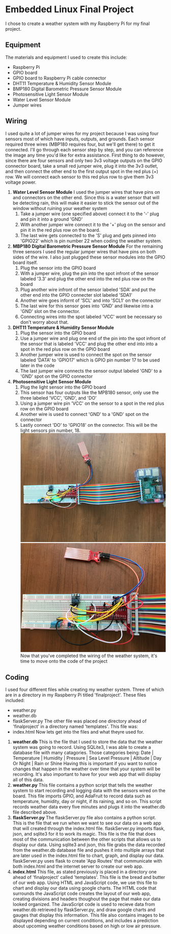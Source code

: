 # **Embedded Linux Final Project**
I chose to create a weather system with my Raspberry Pi for my final project.
## **Equipment**
The materials and equipment I used to create this include:
* Raspberry Pi
* GPIO board
* GPIO board to Raspberry Pi cable connector
* DHT11 Temperature & Humidity Sensor Module
* BMP180 Digital Barometric Pressure Sensor Module
* Photosensitive Light Sensor Module
* Water Level Sensor Module
* Jumper wires
## **Wiring**
I used quite a lot of jumper wires for my project because I was using four sensors most of which have inputs, outputs, and grounds.
Each sensor required three wires (MBP180 requires four, but we'll get there) to get it connected. I'll go through each sensor step by step, and you can reference the image any time you'd like for extra assistance. First
thing to do however, since there are four sensors and only two 3v3 voltage outputs on the GPIO connector board, take a small red jumper wire, plug it into the 3v3 outlet, and then connect the other end to the first output spot in the red plus (+) row. 
We will connect each sensor to this red plus row to give them 3v3 voltage power.
1. **Water Level Sensor Module**
I used the jumper wires that have pins on and connectors on the other end. Since this is a water sensor that will be detecting rain, this will make it easier to stick the
sensor out of the window without ruining your weather system
	1. Take a jumper wire (one specified above) connect it to the '-' plug and pin it into a ground 'GND'
	1. With another jumper wire connect it to the '+' plug on the sensor and pin it in the red plus row on the board.
	1. The last wire gets connected to the 'S' plug and gets pinned into 'GPIO22' which is pin number 22 when coding the weather system.
1. **MBP180 Digital Barometric Pressure Sensor Module**
For the remaining three sensors I used the regular jumper wires that have pins on both sides of the wire. I also just plugged these sensor modules into the GPIO
board itself.
	1. Plug the sensor into the GPIO board
	1. With a jumper wire, plug the pin into the spot infront of the sensor labeled '3.3' and plug the other end into the red plus row on the board
	1. Plug another wire infront of the sensor labeled 'SDA' and put the other end into the GPIO connecter slot labeled 'SDA1'
	1. Another wire goes infornt of 'SCL' and into 'SCL1' on the connector
	1. The last wire for this sensor goes into 'GND' and likewise into a 'GND' slot on the connector.
	1. Connecting wires into the spot labeled 'VCC' wont be necessary so don't worry about that.
1. **DHT11 Temperature & Humidity Sensor Module**
	1. Plug the sensor into the GPIO board
	1. Use a jumper wire and plug one end of the pin into the spot infront of the sensor that is labeled 'VCC' and plug the other end into into a spot in the red plus row on the GPIO board
	1. Another jumper wire is used to connect the spot on the sensor labeled 'DATA' to 'GPIO17' which is GPIO pin number 17 to be used later in the code
	1. The last jumper wire connects the sensor output labeled 'GND' to a 'GND' spot on the GPIO connector
1. **Photosensitive Light Sensor Module**
	1. Plug the light sensor into the GPIO board
	1. This sensor has four outputs like the MPB180 sensor, only use the three labeled 'VCC', 'GND', and 'DO'
	1. Using a jumper wire pin 'VCC' on the sensor to a spot in the red plus row on the GPIO board
	1. Another wire is used to connect 'GND' to a 'GND' spot on the connector
	1. Lastly connect 'DO' to 'GPIO18' on the connector. This will be the light sensors pin number, 18.
![Full Setup](IMG_1223.jpeg)
![Wiring Setup](IMG_1224.jpeg)
Now that you've completed the wiring of the weather system, it's time to move onto the code of the project
## **Coding**
I used four different files while creating my weather system. Three of which are in a directory in my Raspberry Pi titled 'finalproject'.
These files included:
* weather.py
* weather.db
* flaskServer.py
The other file was placed one directory ahead of 'finalproject' in a directory named 'templates'.
This file was:
* index.html
Now lets get into the files and what theyre used for.
1. **weather.db**
This is the file that I used to store the data that the weather system was going to record. Using SQLite3, I was able to create a database file with many catagories.
Those categories being:
Date | Temperature | Humidity | Pressure | Sea Level Pressure | Altitude | Day Or Night | Rain or Shine
Having this is important if you want to notice changes that happen in the weather over time that your system will be recording. It's also important to have for your web app that
will display all of this data.
1. **weather.py**
This file contains a python script that tells the weather system to start recording and logging data with the sensors wired on the board. This file imports GPIO, and AdaFruit to 
record data such as temperature, humidity, day or night, if its raining, and so on. This script records weather data every five minutes and plugs it into the weather.db file
described above.
1. **flaskServer.py**
The flaskServer.py file also contains a python script. This is the file that we run when we want to see our data on a web app that will created through the index.html file.
flaskServer.py imports flask, json, and sqlite3 for it to work its magic. This file is the file that does most of the communication between the other scripts that allows us to
display our data. Using sqlite3 and json, this file grabs the data recorded from the weather.db database file and pushes it into multiple arrays that are later used in the index.html
file to chart, graph, and display our data. flaskServer.py uses flask to create 'App Routes' that communicate with both index.html and the internet server to create our web app.
1. **index.html**
This file, as stated previously is placed in a directory one ahead of 'finalproject' called 'templates'. This file is the bread and butter of our web app. Using HTML and JavaScript
code, we use this file to chart and display our data using google charts. The HTML code that surrounds the JavaScript code creates the layout of our web app, creating divisions
and headers thoughout the page that make our data looked organized. The JavaScript code is used to recieve data from weather.db retrieved by flaskServer.py, and draw google charts
and gauges that display this information. This file also contains images to be displayed depending on current conditions, and includes a prediction about upcoming weather conditions
based on high or low air pressure.
